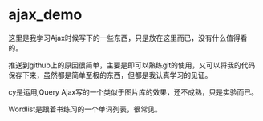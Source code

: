 # ajax_demo
这里是我学习Ajax时候写下的一些东西，只是放在这里而已，没有什么值得看的。

推送到github上的原因很简单，主要是即可以熟练git的使用，又可以将我的代码保存下来，虽然都是简单至极的东西，但都是我认真学习的见证。

cy是运用jQuery Ajax写的一个类似于图片库的效果，还不成熟，只是实验而已。

Wordlist是跟着书练习的一个单词列表，很常见。
